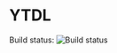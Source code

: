 # YTDL

Build status:
![Build status](https://dev.azure.com/konseben/YTDL/_apis/build/status/YTDL-ASP.NET%20Core-CI)

